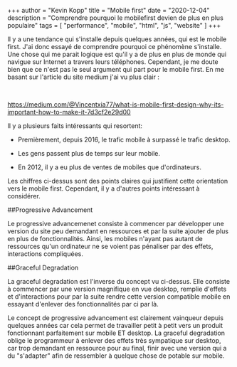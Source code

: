 +++
author = "Kevin Kopp"
title = "Mobile first"
date = "2020-12-04"
description = "Comprendre pourquoi le mobilefirst devien de plus en plus populaire"
tags = [
    "performance",
    "mobile",
    "html",
    "js",
    "website"
]
+++

Il y a une tendance qui s'installe depuis quelques années, qui est le mobile first. J'ai donc essayé de comprendre pourquoi ce phénomène s'installe. Une chose qui me parait logique est qu'il y a de plus en plus de monde qui navigue sur Internet a travers leurs téléphones. Cependant, je me doute bien que ce n'est pas le seul argument qui part pour le mobile first. En me basant sur l'article du site medium j'ai vu plus clair : 


</br>

https://medium.com/@Vincentxia77/what-is-mobile-first-design-why-its-important-how-to-make-it-7d3cf2e29d00

Il y a plusieurs faits intéressants qui resortent: 

* Premièrement, depuis 2016, le trafic mobile à surpassé le trafic desktop. 

* Les gens passent plus de temps sur leur mobile.

* En 2012, il y a eu plus de ventes de mobiles que d'ordinateurs.

Les chiffres ci-dessus sont des points claires qui justifient cette orientation vers le mobile first. Cependant, il y a d'autres points intéressant à considérer. 

##Progressive Advancement

Le progressive advancemenet consiste à commencer par développer une version du site peu demandant en ressources et par la suite ajouter de plus en plus de fonctionnalités. Ainsi, les mobiles n'ayant pas autant de ressources qu'un ordinateur ne se voient pas pénaliser par des effets, interactions compliquées. 

##Graceful Degradation

La graceful degradation est l'inverse du concept vu ci-dessus. Elle consiste à commencer par une version magnifique en vue desktop, remplie d'effets et d'interactions pour par la suite rendre cette version compatible mobile en essayant d'enlever des fonctionnalités par ci par là.

Le concept de progressive advancement est clairement vainqueur depuis quelques années car cela permet de travailler petit à petit vers un produit fonctionnant parfaitement sur mobile ET desktop. La graceful degradation oblige le programmeur à enlever des effets très sympatique sur desktop, car trop demandant en ressource pour au final, finir avec une version qui a du "s'adapter" afin de ressembler à quelque chose de potable sur mobile.